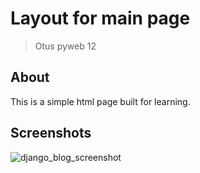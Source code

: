 # Layout for main page
> Otus pyweb 12

## About
This is a simple html page built for learning.


## Screenshots
![django_blog_screenshot]() 

